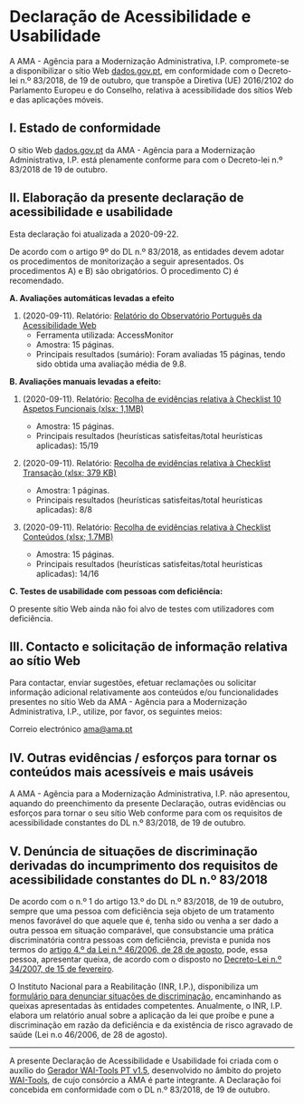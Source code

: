 # Declaração de Acessibilidade e Usabilidade

A AMA - Agência para a Modernização Administrativa, I.P. compromete-se a disponibilizar o sítio Web [dados.gov.pt](http://dados.gov.pt), em conformidade com o Decreto-lei n.º 83/2018, de 19 de outubro, que transpõe a Diretiva (UE) 2016/2102 do Parlamento Europeu e do Conselho, relativa à acessibilidade dos sítios Web e das aplicações móveis. 

## I. Estado de conformidade

O sítio Web [dados.gov.pt](http://dados.gov.pt) da AMA - Agência para a Modernização Administrativa, I.P. está plenamente conforme para com o Decreto-lei n.º 83/2018 de 19 de outubro. 

## II. Elaboração da presente declaração de acessibilidade e usabilidade 

Esta declaração foi atualizada a 2020-09-22.

De acordo com o artigo 9º do DL n.º 83/2018, as entidades devem adotar os procedimentos de monitorização a seguir apresentados. Os procedimentos A) e B) são obrigatórios. O procedimento C) é recomendado.

**A. Avaliações automáticas levadas a efeito**

1. (2020-09-11). Relatório: [Relatório do Observatório Português da Acessibilidade Web](http://accessmonitor.acessibilidade.gov.pt/amp/results/dados.gov.pt)
    * Ferramenta utilizada: AccessMonitor
    * Amostra: 15 páginas.
    * Principais resultados (sumário): Foram avaliadas 15 páginas, tendo sido obtida uma avaliação média de 9.8.
    
**B. Avaliações manuais levadas a efeito:**

1. (2020-09-11). Relatório: [Recolha de evidências relativa à Checklist 10 Aspetos Funcionais (xlsx; 1,1MB)](https://dados.gov.pt/pt/datasets/r/f5a5f624-077b-416d-ab69-faa9975ca122)
    * Amostra: 15 páginas.
    * Principais resultados (heurísticas satisfeitas/total heurísticas aplicadas): 15/19
    
2. (2020-09-11). Relatório: [Recolha de evidências relativa à Checklist Transação (xlsx; 379 KB)](https://dados.gov.pt/pt/datasets/r/fa93681b-61cb-4a56-8958-26fb9ecec22e)
    * Amostra: 1 páginas.
    * Principais resultados (heurísticas satisfeitas/total heurísticas aplicadas): 8/8

3. (2020-09-11). Relatório: [Recolha de evidências relativa à Checklist Conteúdos (xlsx; 1.7MB)](https://dados.gov.pt/pt/datasets/r/5d6d2d66-ef5f-4a09-a8bf-80a6ed27c3ff)
    * Amostra: 15 páginas.
    * Principais resultados (heurísticas satisfeitas/total heurísticas aplicadas): 14/16
    
**C. Testes de usabilidade com pessoas com deficiência:**

O presente sítio Web ainda não foi alvo de testes com utilizadores com deficiência.

## III. Contacto e solicitação de informação relativa ao sítio Web

Para contactar, enviar sugestões, efetuar reclamações ou solicitar informação adicional relativamente aos conteúdos e/ou funcionalidades presentes no sítio Web da AMA - Agência para a Modernização Administrativa, I.P., utilize, por favor, os seguintes meios:

Correio electrónico
    ama@ama.pt

## IV. Outras evidências / esforços para tornar os conteúdos mais acessíveis e mais usáveis

A AMA - Agência para a Modernização Administrativa, I.P. não apresentou, aquando do preenchimento da presente Declaração, outras evidências ou esforços para tornar o seu sítio Web conforme para com os requisitos de acessibilidade constantes do DL n.º 83/2018, de 19 de outubro. 

## V. Denúncia de situações de discriminação derivadas do incumprimento dos requisitos de acessibilidade constantes do DL n.º 83/2018

De acordo com o n.º 1 do artigo 13.º do DL n.º 83/2018, de 19 de outubro, sempre que uma pessoa com deficiência seja objeto de um tratamento menos favorável do que aquele que é, tenha sido ou venha a ser dado a outra pessoa em situação comparável, que consubstancie uma prática discriminatória contra pessoas com deficiência, prevista e punida nos termos do [artigo 4.º da Lei n.º 46/2006, de 28 de agosto](http://data.dre.pt/eli/lei/46/2006/08/28/p/dre/pt/html), pode, essa pessoa, apresentar queixa, de acordo com o disposto no [Decreto-Lei n.º 34/2007, de 15 de fevereiro](https://data.dre.pt/eli/dec-lei/34/2007/02/15/p/dre/pt/html).

O Instituto Nacional para a Reabilitação (INR, I.P.), disponibiliza um [formulário para denunciar situações de discriminação](http://www.inr.pt/resultados-de-pesquisa/-/journal_content/56/11309/45065?p_p_auth=wje2GjQi), encaminhando as queixas apresentadas às entidades competentes. Anualmente, o INR, I.P. elabora um relatório anual sobre a aplicação da lei que proíbe e pune a discriminação em razão da deficiência e da existência de risco agravado de saúde (Lei n.o 46/2006, de 28 de agosto). 

---

A presente Declaração de Acessibilidade e Usabilidade foi criada com o auxílio do [Gerador WAI-Tools PT v1.5](file:///home/micael/Downloads/accessibility-statement_2020-09-12.html#), desenvolvido no âmbito do projeto [WAI-Tools](https://w3.org/WAI/Tools), de cujo consórcio a AMA é parte integrante. A Declaração foi concebida em conformidade com o DL n.º 83/2018, de 19 de outubro. 
 
 

